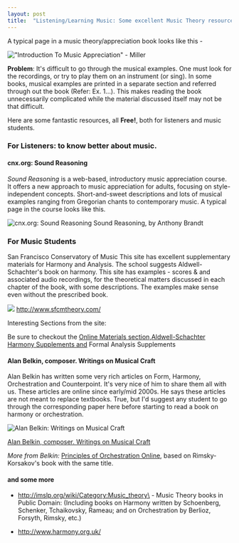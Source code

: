 ```yaml
---
layout: post
title:  "Listening/Learning Music: Some excellent Music Theory resources (Scores & Audio)"
---
```


A typical page in a music theory/appreciation book looks like this -

!["Introduction To Music Appreciation" - Miller]({{site.url}}/images/sample_intro-to-music-appreciation_miller.jpg)

**Problem**: It's difficult to go through the musical examples.  One must look for the recordings, or try to play them on an instrument (or sing). In some books, musical examples are printed in a separate section and referred through out the book (Refer: Ex. 1...). This makes reading the book unnecessarily complicated while the material discussed itself may not be that difficult.

Here are some fantastic resources, all **Free!**, both for listeners and music students.

### For Listeners: to know better about music.

#### cnx.org: Sound Reasoning

*Sound Reasoning* is a web-based, introductory music appreciation course. It offers a new approach to music appreciation for adults, focusing on style-independent concepts.  Short-and-sweet descriptions and lots of musical examples ranging from Gregorian chants to contemporary music. A typical page in the course looks like this.
 
 ![cnx.org: Sound Reasoning]({{site.url}}/images/screenshot-sound_reasoning.png) Sound Reasoning, by Anthony Brandt

 ### For Music Students

 San Francisco Conservatory of Music This site has excellent supplementary materials for Harmony and Analysis. The school suggests Aldwell-Schachter's book on harmony.  This site has examples - scores & and associated audio recordings, for the theoretical matters discussed in each chapter of the book, with some descriptions. The examples make sense even without the prescribed book.

 ![]({{site.url}}/images/screenshot-sfcmtheory.png) <http://www.sfcmtheory.com/>

 Interesting Sections from the site:

 Be sure to checkout the [Online Materials section,](http://sfcmtheory.com/online_materials.htm)[Aldwell-Schachter Harmony Supplements and](http://sfcmtheory.com/harmony_supplements/harmony_supplements.html)
 Formal Analysis Supplements

#### Alan Belkin, composer. Writings on Musical Craft

  Alan Belkin has written some very rich articles on Form, Harmony, Orchestration and Counterpoint. It's very nice of him to share them all with us. These articles are online since early/mid 2000s. He says these articles are not meant to replace textbooks. True, but I'd suggest any student to go through the corresponding paper here before starting to read a book on harmony or orchestration.


 ![]({{site.url}}/images/screenshot-belkin.png "Alan Belkin: Writings on Musical Craft")

[Alan Belkin, composer. Writings on Musical Craft](http://alanbelkinmusic.com/ABWritingNAV.html)

*More from Belkin:* [Principles of Orchestration Online](http://www.northernsounds.com/forum/forumdisplay.php/77-Principles-of-Orchestration-On-line), based on Rimsky-Korsakov's book with the same title.


#### and some more

 -  <http://imslp.org/wiki/Category:Music_theory\> - Music Theory books in Public Domain: (Including books on Harmony written by Schoenberg, Schenker, Tchaikovsky, Rameau; and on Orchestration by Berlioz, Forsyth, Rimsky, etc.)

 - <http://www.harmony.org.uk/>
